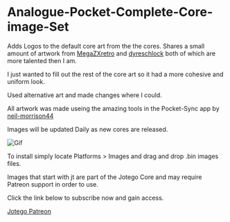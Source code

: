 # Analogue-Pocket-Complete-Core-image-Set
Adds Logos to the default core art from the the cores. 
Shares a small amount of artwork from  <a href="https://github.com/MegaZXretro/Analogue-Pocket-Custom-Platform-Art" target="MegaZXretro">MegaZXretro</a> and <a href="https://github.com/dyreschlock/pocket-platform-images" target="dyreschlock">dyreschlock</a> both of which are more talented then I am. 

I just wanted to fill out the rest of the core art so it had a more cohesive and uniform look. 

Used alternative art and made changes where I could.

All artwork was made useing the amazing tools in the Pocket-Sync app by <a href="https://github.com/neil-morrison44/pocket-sync" target="neil-morrison44">neil-morrison44</a>

Images will be updated Daily as new cores are released.

![Gif](https://user-images.githubusercontent.com/118319530/205517645-1637c9e8-a278-4f98-ad03-e8bd14cf65e2.gif)


To install simply locate Platforms > Images and drag and drop .bin images files. 


Images that start with jt are part of the Jotego Core and may require Patreon support in order to use. 

Click the link below to subscribe now and gain access. 

<a href="https://www.patreon.com/join/jotego" target="Jotego Patreon">Jotego Patreon</a>







